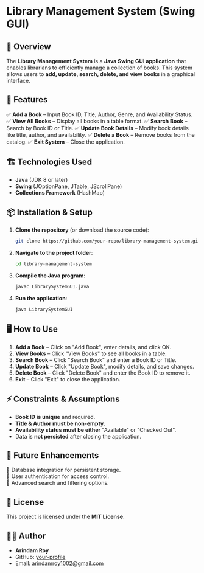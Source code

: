 # Library Management System (Swing GUI)

## 📌 Overview
The **Library Management System** is a **Java Swing GUI application** that enables librarians to efficiently manage a collection of books. This system allows users to **add, update, search, delete, and view books** in a graphical interface.

## 🎯 Features
✅ **Add a Book** – Input Book ID, Title, Author, Genre, and Availability Status.
✅ **View All Books** – Display all books in a table format.
✅ **Search Book** – Search by Book ID or Title.
✅ **Update Book Details** – Modify book details like title, author, and availability.
✅ **Delete a Book** – Remove books from the catalog.
✅ **Exit System** – Close the application.

## 🏗️ Technologies Used
- **Java** (JDK 8 or later)
- **Swing** (JOptionPane, JTable, JScrollPane)
- **Collections Framework** (HashMap)

## 📦 Installation & Setup
1. **Clone the repository** (or download the source code):
   ```sh
   git clone https://github.com/your-repo/library-management-system.git
   ```
2. **Navigate to the project folder**:
   ```sh
   cd library-management-system
   ```
3. **Compile the Java program**:
   ```sh
   javac LibrarySystemGUI.java
   ```
4. **Run the application**:
   ```sh
   java LibrarySystemGUI
   ```

## 🖥️ How to Use
1. **Add a Book** – Click on "Add Book", enter details, and click OK.
2. **View Books** – Click "View Books" to see all books in a table.
3. **Search Book** – Click "Search Book" and enter a Book ID or Title.
4. **Update Book** – Click "Update Book", modify details, and save changes.
5. **Delete Book** – Click "Delete Book" and enter the Book ID to remove it.
6. **Exit** – Click "Exit" to close the application.

## ⚡ Constraints & Assumptions
- **Book ID is unique** and required.
- **Title & Author must be non-empty**.
- **Availability status must be either** "Available" or "Checked Out".
- Data is **not persisted** after closing the application.

## 🚀 Future Enhancements
🔹 Database integration for persistent storage.  
🔹 User authentication for access control.  
🔹 Advanced search and filtering options.

## 📜 License
This project is licensed under the **MIT License**.

## 👨‍💻 Author
- **Arindam Roy**
- GitHub: [your-profile](https://github.com/arindamroy1002)
- Email: arindamroy1002@gmail.com


